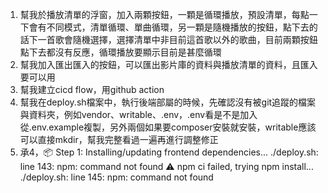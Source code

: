 1. 幫我於播放清單的浮窗，加入兩顆按鈕，一顆是循環播放，預設清單，每點一下會有不同模式，清單循環、單曲循環，另一顆是隨機播放的按鈕，點下去的話下一首歌會隨機選擇，選擇清單中非目前這首歌以外的歌曲，目前兩顆按鈕點下去都沒有反應，循環播放要顯示目前是甚麼循環
2. 幫我加入匯出匯入的按鈕，可以匯出影片庫的資料與播放清單的資料，且匯入要可以用
3. 幫我建立cicd flow，用github action
4. 幫我在deploy.sh檔案中，執行後端部屬的時候，先確認沒有被git追蹤的檔案與資料夾，例如vendor、writable、.env，.env看是不是加入從.env.example複製，另外兩個如果要composer安裝就安裝，writable應該可以直接mkdir，幫我完整看過一遍再進行調整修正
5. 承4，📦 Step 1: Installing/updating frontend dependencies...
./deploy.sh: line 143: npm: command not found
⚠️  npm ci failed, trying npm install...
./deploy.sh: line 145: npm: command not found